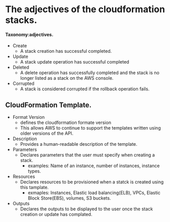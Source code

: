 # The adjectives of the cloudformation stacks.

#### Taxonomy:adjectives.

- Create
  - A stack creation has successful completed.
- Update
  - A stack update operation has successful completed
- Deleted
  - A delete operation has successfully completed and the stack is no longer listed as a stack on the AWS console.
- Corrupted
  - A stack is considered corrupted if the rollback operation fails.

## CloudFormation Template.

- Format Version
  - defines the cloudformation formate version
  - This allows AWS to continue to support the templates written using older versions of the API.
- Description
  - Provides a human-readable description of the template.
- Parameters
  - Declares parameters that the user must specify when creating a stack.
    - examples: Name of an instance, number of instances, instance types.
- Resources
  - Declares resources to be provisioned when a statck is created using this tamplate.
    - exmaples: Instances, Elastic load balancing(ELB), VPCs, Elastic Block Store(EBS), volumes, S3 buckets.
- Outputs
  - Declares the outputs to be displayed to the user once the stack creation or update has complated.
